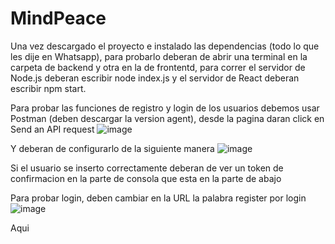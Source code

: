 # MindPeace

Una vez descargado el proyecto e instalado las dependencias (todo lo que les dije en Whatsapp), para probarlo deberan de abrir una terminal en la carpeta de backend y otra en la de frontentd, para correr el servidor de Node.js deberan escribir node index.js y el servidor de React deberan escribir npm start.

Para probar las funciones de registro y login de los usuarios debemos usar Postman (deben descargar la version agent), desde la pagina daran click en Send an API request
![image](https://github.com/user-attachments/assets/fe54507b-e473-41cd-9779-d5c54191a191)

Y deberan de configurarlo de la siguiente manera 
![image](https://github.com/user-attachments/assets/7dc676e8-fa70-4482-bed5-f5739833f186)

Si el usuario se inserto correctamente deberan de ver un token de confirmacion en la parte de consola que esta en la parte de abajo

Para probar login, deben cambiar en la URL la palabra register por login
![image](https://github.com/user-attachments/assets/190bdcf5-4896-44e9-bcee-ef0371b92ec8)

Aqui
